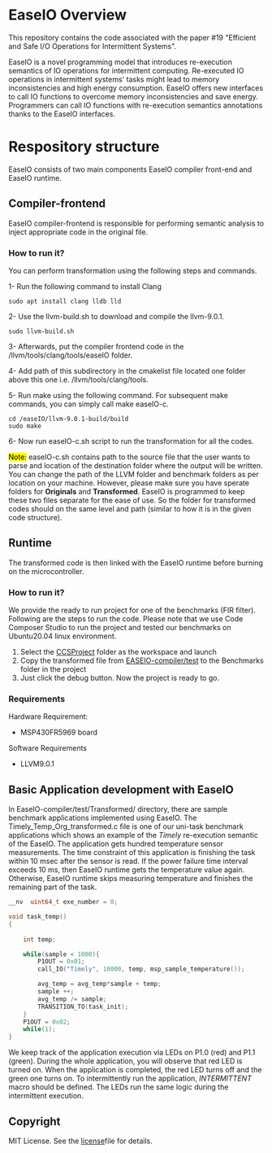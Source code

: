 
# EaseIO Overview
This repository contains the code associated with the paper #19 "Efficient and Safe I/O Operations for Intermittent Systems".

EaseIO is a novel programming model that introduces re-execution semantics of IO operations for intermittent computing. Re-executed IO operations in intermittent systems' tasks might lead to memory inconsistencies and high energy consumption. EaseIO offers new interfaces to call IO functions to overcome memory inconsistencies and save energy. Programmers can call IO functions with re-execution semantics annotations thanks to the EaseIO interfaces. 
# Respository structure
<p>EaseIO consists of two main components EaseIO compiler front-end and EaseIO runtime.</p>
 
## Compiler-frontend
EaseIO compiler-frontend is responsible for performing semantic analysis to inject appropriate code in the original file.

### How to run it?
You can perform transformation using the following steps and commands.

1- Run the following command to install Clang
```shell script
sudo apt install clang lldb lld
``` 
2- Use the llvm-build.sh to download and compile the llvm-9.0.1.
```shell script
sudo llvm-build.sh 
``` 
3- Afterwards, put the compiler frontend code in the /llvm/tools/clang/tools/easeIO folder.

4- Add path of this subdirectory in the cmakelist file located one folder above this one i.e. /llvm/tools/clang/tools.

5- Run make using the following command. For subsequent make commands, you can simply call make easeIO-c.
```shell script
cd /easeIO/llvm-9.0.1-build/build
sudo make 
```
6- Now run easeIO-c.sh script to run the transformation for all the codes.

<mark>Note:</mark> easeIO-c.sh contains path to the source file that the user wants to parse and location of the destination folder where the output will be written. 
You can change the path of the LLVM folder and benchmark folders as per location on your machine. However, please make sure you have sperate folders for <b>Originals</b> and <b>Transformed</b>. EaseIO is programmed to keep these two files separate for the ease of use. So the folder for transformed codes should on the same level and path (similar to how it is in the given code structure).

## Runtime
The transformed code is then linked with the EaseIO runtime before burning on the microcontroller.

### How to run it?
We provide the ready to run project for one of the benchmarks (FIR filter). Following are the steps to run the code. Please note that we use Code Composer Studio to run the project and tested our benchmarks on Ubuntu20.04 linux environment.  


  1. Select the [CCSProject](./CCSProject) folder as the workspace and launch
  2. Copy the transformed file from [EASEIO-compiler/test](https://github.com/tinysystems/easeIO/tree/main/EaseIO-compiler/test) to the Benchmarks folder in the project
  3. Just click the debug button. Now the project is ready to go.

### Requirements

Hardware Requirement:
- MSP430FR5969 board

Software Requirements
- LLVM9.0.1

<!---
## Getting Started

For ease-of-use, we have transformed the code for Single timely operation. 
-->
## Basic Application development with EaseIO
In EaseIO-compiler/test/Transformed/ directory, there are sample benchmark applications implemented using EaseIO. The Timely_Temp_Org_transformed.c file is one of our uni-task benchmark applications which shows an example of the <em> Timely</em> re-execution semantic of the EaseIO. The application gets hundred temperature sensor measurements. The time constraint of this application is finishing the task within 10 msec after the sensor is read. If the power failure time interval exceeds 10 ms, then EaseIO runtime gets the temperature value again. Otherwise, EaseIO runtime skips measuring temperature and finishes the remaining part of the task. 
```c
__nv  uint64_t exe_number = 0;

void task_temp()
{
    
    int temp;

    while(sample < 1000){
        P1OUT = 0x01;
        call_IO("Timely", 10000, temp, msp_sample_temperature());

        avg_temp = avg_temp*sample + temp;
        sample ++;
        avg_temp /= sample;
        TRANSITION_TO(task_init);
    }
    P1OUT = 0x02;
    while(1);
}

```
We keep track of the application execution via LEDs on P1.0 (red) and P1.1 (green). During the whole application, you will observe that red LED is turned on. When the application is completed, the red LED turns off and the green one turns on. 
To intermittently run the application,  <em> INTERMITTENT </em> macro should be defined. The LEDs run the same logic during the intermittent execution. 
## Copyright
MIT License. See the [license](https://github.com/tinysystems/easeIO/blob/main/LICENSE.txt)file for details.
 
<!---

### Acknowledgements {#custom-id}
Software dependencies
LLVM 9.0.1

Hardware Dependencies
MSP430FR5969 boards

### Setup

run the llvm-build.sh 

Software dependencies
LLVM 9.0.1

Hardware Dependencies
MSP430FR5969 boards
-->

